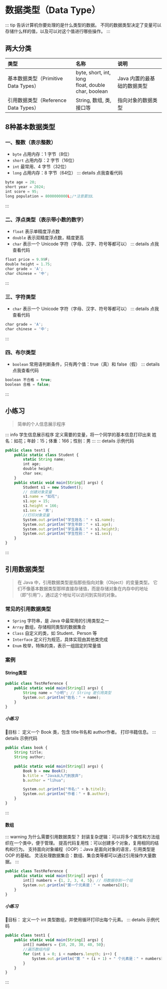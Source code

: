 # 数据类型（Data Type）
::: tip 告诉计算机你要处理的是什么类型的数据。
不同的数据类型决定了变量可以存储什么样的值，以及可以对这个值进行哪些操作。
:::
## 两大分类

| 类型                           | 名称                                                       | 说明               |
| :--------------------------- | :------------------------------------------------------- | :--------------- |
| 基本数据类型（Primitive Data Types） | byte, short, int, long<br>float, double<br>char, boolean | Java 内置的最基础的数据类型 |
| 引用数据类型（Reference Data Types） | String, 数组, 类, 接口等                                       | 指向对象的数据类型        |

## 8种基本数据类型
### 一、整数（表示整数）
-  `byte` 占用内存：1 字节（8位）
-  `short` 占用内存：2 字节（16位）
-  `int` 最常用、4 字节（32位）
-  `long` 占用内存：8 字节（64位）
::: details 点我查看代码 
```js 
byte age = 20;
short year = 2024;
int score = 95;
long population = 8000000000L;/*注意要加L
``` 
:::
### 二、浮点类型（表示带小数的数字）
-  `float` 表示单精度浮点数
-  `double` 表示双精度浮点数，精度更高
-  `char` 表示一个 Unicode 字符（字母、汉字、符号等都可以）
::: details 点我查看代码 
```js 
float price = 9.99F;
double height = 1.75;
char grade = 'A';
char chinese = '中';
``` 
:::
### 三、字符类型
-  `char` 表示一个 Unicode 字符（字母、汉字、符号等都可以）
::: details 点我查看代码 
```js 
char grade = 'A';
char chinese = '中';
``` 
:::
### 四、布尔类型
-  `boolean` 常用语判断条件，只有两个值：true（真）和 false（假）
::: details 点我查看代码 
```js 
boolean 不合格 = true;
boolean 合格 = false;
``` 
:::
## 小练习
>简单的个人信息展示程序

::: info 学生信息展示程序
定义需要的变量，将一个同学的基本信息打印出来
姓名：如花；年龄：15；体重：166；性别：男
::: 
::: details 示例代码
```js 
public class test1 {  
    public static class Student {  
        static String name;  
        int age;  
        double height;  
        char sex;  
    }  
    public static void main(String[] args) {  
        Student s1 = new Student();  
        // 创建对象变量  
        s1.name = "如花";  
        s1.age = 15;  
        s1.height = 166;  
        s1.sex = '男';  
        //打印对象变量  
        System.out.println("学生姓名：" + s1.name);  
        System.out.println("学生年龄：" + s1.age);  
        System.out.println("学生身高：" + s1.height);  
        System.out.println("学生性别：" + s1.sex);  
    }  
}
``` 
:::
## 引用数据类型
>在 Java 中，引用数据类型是指那些指向对象（Object）的变量类型。
>它们不像基本数据类型那样直接存储值，而是存储对象在内存中的地址（即“引用”），通过这个地址可以访问到实际的对象。

### 常见的引用数据类型
-  `Spring` 字符串，是 Java 中最常用的引用类型之一
-  `Array` 数组，存储相同类型的数据集合
-  `Class` 自定义的类，如 Student、Person 等
-  `Interface` 定义行为规范，具体实现由其他类完成
- `Enum` 枚举，特殊的类，表示一组固定的常量值
### 案例
#### String类型
```js 
public class TestReference {
    public static void main(String[] args) {
        String name = "小明"; // String 是引用类型
        System.out.println("姓名：" + name);
    }
}
``` 
##### 小练习
:dart:目标：
定义一个 Book 类，包含 title书名和 author作者。
打印书籍信息。
::: details 示例代码
```js 
public class book {
    String title;
    String author;
    
    public static void main(String[] args) {
        Book b = new Book();
        b.title = "Java从入门到放弃";
        b.author = "lihua";

		System.out.println("书名:" + b.titel);
		System.out.println("作者：" + B.author);
    }
}
``` 
:::
#### 数组
::: warning 为什么需要引用数据类型？
封装复杂逻辑：可以将多个属性和方法组织在一个类中，便于管理。
提高代码复用性：可以创建多个对象，复用相同的结构和行为。
支持面向对象编程（OOP）：Java 是面向对象的语言，引用类型是 OOP 的基础。
灵活处理数据集合：数组、集合类等都可以通过引用操作大量数据。
:::
```js
public class TestReference {
    public static void main(String[] args) {
        int[] numbers = {1, 2, 3, 4, 5}; // 将数据存到一个组
        System.out.println("第一个元素是：" + numbers[0]);
    }
}
```
##### 小练习
:dart:目标：
定义一个 int 类型数组，并使用循环打印出每个元素。
::: details 示例代码
```js 
public class test1 {
    public static void main(String[] args) {
        int[] numbers = {10, 20, 30, 40, 50};
		//遍历数组内容
        for (int i = 0; i < numbers.length; i++) {
            System.out.println("第 " + (i + 1) + " 个元素是：" + numbers[i]);
        }
    }
}
``` 
:::

